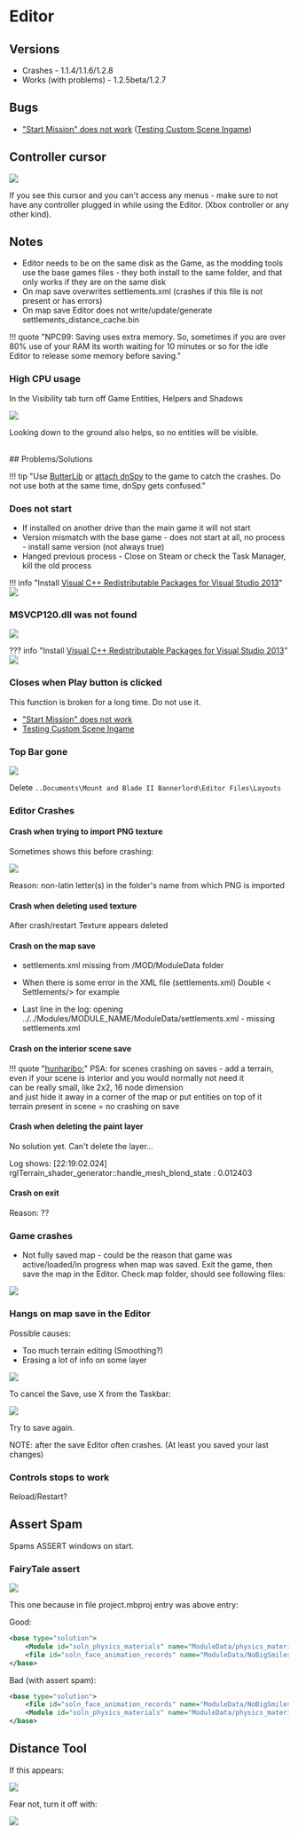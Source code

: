 # Editor

## Versions

- Crashes - 1.1.4/1.1.6/1.2.8
- Works (with problems) - 1.2.5beta/1.2.7


## Bugs

* ["Start Mission" does not work](https://forums.taleworlds.com/index.php?threads/v1-2-7-test-function-in-scene-creator-start-mission-dont-work.460937/) ([Testing Custom Scene Ingame](https://docs.google.com/document/d/1Rwsd9pdv5QA5s3K4oOuJX16_K9A5NaoWh0p78IcUi1w/edit?tab=t.0))

## Controller cursor

![](/pics/2402110846.png)

If you see this cursor and you can't access any menus - make sure to not have any controller plugged in while using the Editor. (Xbox controller or any other kind).

## Notes

- Editor needs to be on the same disk as the Game, as the modding tools use the base games files - they both install to the same folder, and that only works if they are on the same disk
- On map save overwrites settlements.xml (crashes if this file is not present or has errors)
- On map save Editor does not write/update/generate settlements_distance_cache.bin

!!! quote "NPC99: Saving uses extra memory. So, sometimes if you are over 80% use of your RAM its worth waiting for 10 minutes or so for the idle Editor to release some memory before saving."


### High CPU usage

In the Visibility tab turn off Game Entities, Helpers and Shadows

![](/pics/B6B7BMC.png)

Looking down to the ground also helps, so no entities will be visible.

<br>
## Problems/Solutions


!!! tip "Use [ButterLib](/modules/mods_for_devs) or [attach dnSpy](/resources/dnspy) to the game to catch the crashes. Do not use both at the same time, dnSpy gets confused."

### Does not start

- If installed on another drive than the main game it will not start
- Version mismatch with the base game - does not start at all, no process - install same version (not always true)
- Hanged previous process - Close on Steam or check the Task Manager, kill the old process

!!! info "Install [Visual C++ Redistributable Packages for Visual Studio 2013](https://www.microsoft.com/en-us/download/details.aspx?id=40784)"
    ![](/pics/2504280817.png)


### MSVCP120.dll was not found

![](/pics/2403231933.png)

??? info "Install [Visual C++ Redistributable Packages for Visual Studio 2013](https://www.microsoft.com/en-us/download/details.aspx?id=40784)"
    ![](/pics/2504280817.png)


### Closes when Play button is clicked

This function is broken for a long time. Do not use it. 

* ["Start Mission" does not work](https://forums.taleworlds.com/index.php?threads/v1-2-7-test-function-in-scene-creator-start-mission-dont-work.460937/)
* [Testing Custom Scene Ingame](https://docs.google.com/document/d/1Rwsd9pdv5QA5s3K4oOuJX16_K9A5NaoWh0p78IcUi1w/edit?tab=t.0)


### Top Bar gone

![](/pics/2411250838.png)

Delete `..Documents\Mount and Blade II Bannerlord\Editor Files\Layouts`

### Editor Crashes

#### Crash when trying to import PNG texture

Sometimes shows this before crashing:

![](/pics/2408301318.png)

Reason: non-latin letter(s) in the folder's name from which PNG is imported


#### Crash when deleting used texture

After crash/restart Texture appears deleted

#### Crash on the map save

- settlements.xml missing from /MOD/ModuleData folder

- When there is some error in the XML file (settlements.xml)
    Double < Settlements/> for example

- Last line in the log: opening ../../Modules/MODULE_NAME/ModuleData/settlements.xml - missing settlements.xml

#### Crash on the interior scene save

!!! quote "[hunharibo:](https://discord.com/channels/411286129317249035/761302555308720148/1202691179896897536)"
    PSA: for scenes crashing on saves - add a terrain, even if your scene is interior and you would normally not need it<br>
    can be really small, like 2x2, 16 node dimension<br>
    and just hide it away in a corner of the map or put entities on top of it<br>
    terrain present in scene = no crashing on save

#### Crash when deleting the paint layer

No solution yet. Can't delete the layer...

Log shows: [22:19:02.024] rglTerrain_shader_generator::handle_mesh_blend_state : 0.012403

#### Crash on exit

Reason: ??

### Game crashes

- Not fully saved map - could be the reason that game was active/loaded/in progress when map was saved. Exit the game, then save the map in the Editor. Check map folder, should see following files:

![](/pics/VYlzH6c.png)


### Hangs on map save in the Editor

Possible causes:

- Too much terrain editing (Smoothing?)
- Erasing a lot of info on some layer

![](/pics/MMmqYCn.png)

To cancel the Save, use X from the Taskbar:

![](/pics/qOfC2xV.png)

Try to save again.

NOTE: after the save Editor often crashes. (At least you saved your last changes)


### Controls stops to work

Reload/Restart?


## Assert Spam

Spams ASSERT windows on start.

### FairyTale assert

![](/pics/2404120847.jpg)

This one because in file project.mbproj <file> entry was above <Module> entry:

Good:

``` xml
<base type="solution">
    <Module id="soln_physics_materials" name="ModuleData/physics_materials.xml" type="physics_material"/>
    <file id="soln_face_animation_records" name="ModuleData/NoBigSmiles.xml" type="face_animation_record" />
</base>
```

Bad (with assert spam):

``` xml
<base type="solution">
    <file id="soln_face_animation_records" name="ModuleData/NoBigSmiles.xml" type="face_animation_record" />
    <Module id="soln_physics_materials" name="ModuleData/physics_materials.xml" type="physics_material"/>
</base>
```

## Distance Tool

If this appears:

![](/pics/2504280827.png)

Fear not, turn it off with:

![](/pics/2504280828.png)
